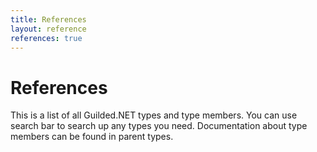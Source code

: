 ```yaml
---
title: References
layout: reference
references: true
---
```


# References

This is a list of all Guilded.NET types and type members. You can use search bar to search up any types you need. Documentation about type members can be found in parent types.